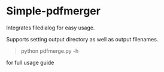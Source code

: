 # Simple-pdfmerger

Integrates filedialog for easy usage.  

Supports setting output directory as well as output filenames.  


> python pdfmerge.py -h  

for full usage guide

